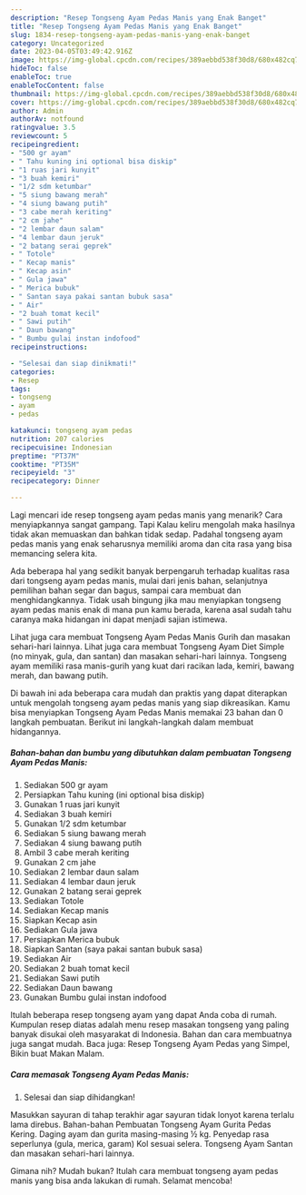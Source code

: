 ```yaml
---
description: "Resep Tongseng Ayam Pedas Manis yang Enak Banget"
title: "Resep Tongseng Ayam Pedas Manis yang Enak Banget"
slug: 1834-resep-tongseng-ayam-pedas-manis-yang-enak-banget
category: Uncategorized
date: 2023-04-05T03:49:42.916Z
image: https://img-global.cpcdn.com/recipes/389aebbd538f30d8/680x482cq70/tongseng-ayam-pedas-manis-foto-resep-utama.jpg
hideToc: false
enableToc: true
enableTocContent: false
thumbnail: https://img-global.cpcdn.com/recipes/389aebbd538f30d8/680x482cq70/tongseng-ayam-pedas-manis-foto-resep-utama.jpg
cover: https://img-global.cpcdn.com/recipes/389aebbd538f30d8/680x482cq70/tongseng-ayam-pedas-manis-foto-resep-utama.jpg
author: Admin
authorAv: notfound
ratingvalue: 3.5
reviewcount: 5
recipeingredient:
- "500 gr ayam"
- " Tahu kuning ini optional bisa diskip"
- "1 ruas jari kunyit"
- "3 buah kemiri"
- "1/2 sdm ketumbar"
- "5 siung bawang merah"
- "4 siung bawang putih"
- "3 cabe merah keriting"
- "2 cm jahe"
- "2 lembar daun salam"
- "4 lembar daun jeruk"
- "2 batang serai geprek"
- " Totole"
- " Kecap manis"
- " Kecap asin"
- " Gula jawa"
- " Merica bubuk"
- " Santan saya pakai santan bubuk sasa"
- " Air"
- "2 buah tomat kecil"
- " Sawi putih"
- " Daun bawang"
- " Bumbu gulai instan indofood"
recipeinstructions:

- "Selesai dan siap dinikmati!"
categories:
- Resep
tags:
- tongseng
- ayam
- pedas

katakunci: tongseng ayam pedas 
nutrition: 207 calories
recipecuisine: Indonesian
preptime: "PT37M"
cooktime: "PT35M"
recipeyield: "3"
recipecategory: Dinner

---
```



Lagi mencari ide resep tongseng ayam pedas manis yang menarik? Cara menyiapkannya sangat gampang. Tapi Kalau keliru mengolah maka hasilnya tidak akan memuaskan dan bahkan tidak sedap. Padahal tongseng ayam pedas manis yang enak seharusnya memiliki aroma dan cita rasa yang bisa memancing selera kita.


Ada beberapa hal yang sedikit banyak berpengaruh terhadap kualitas rasa dari tongseng ayam pedas manis, mulai dari jenis bahan, selanjutnya pemilihan bahan segar dan bagus, sampai cara membuat dan menghidangkannya. Tidak usah bingung jika mau menyiapkan tongseng ayam pedas manis enak di mana pun kamu berada, karena asal sudah tahu caranya maka hidangan ini dapat menjadi sajian istimewa.

Lihat juga cara membuat Tongseng Ayam Pedas Manis Gurih dan masakan sehari-hari lainnya. Lihat juga cara membuat Tongseng Ayam Diet Simple (no minyak, gula, dan santan) dan masakan sehari-hari lainnya. Tongseng ayam memiliki rasa manis-gurih yang kuat dari racikan lada, kemiri, bawang merah, dan bawang putih.


Di bawah ini ada beberapa cara mudah dan praktis yang dapat diterapkan untuk mengolah tongseng ayam pedas manis yang siap dikreasikan. Kamu bisa menyiapkan Tongseng Ayam Pedas Manis memakai 23 bahan dan 0 langkah pembuatan. Berikut ini langkah-langkah dalam membuat hidangannya.

<!--inarticleads1-->

##### Bahan-bahan dan bumbu yang dibutuhkan dalam pembuatan Tongseng Ayam Pedas Manis:

1. Sediakan 500 gr ayam
1. Persiapkan  Tahu kuning (ini optional bisa diskip)
1. Gunakan 1 ruas jari kunyit
1. Sediakan 3 buah kemiri
1. Gunakan 1/2 sdm ketumbar
1. Sediakan 5 siung bawang merah
1. Sediakan 4 siung bawang putih
1. Ambil 3 cabe merah keriting
1. Gunakan 2 cm jahe
1. Sediakan 2 lembar daun salam
1. Sediakan 4 lembar daun jeruk
1. Gunakan 2 batang serai geprek
1. Sediakan  Totole
1. Sediakan  Kecap manis
1. Siapkan  Kecap asin
1. Sediakan  Gula jawa
1. Persiapkan  Merica bubuk
1. Siapkan  Santan (saya pakai santan bubuk sasa)
1. Sediakan  Air
1. Sediakan 2 buah tomat kecil
1. Sediakan  Sawi putih
1. Sediakan  Daun bawang
1. Gunakan  Bumbu gulai instan indofood


Itulah beberapa resep tongseng ayam yang dapat Anda coba di rumah. Kumpulan resep diatas adalah menu resep masakan tongseng yang paling banyak disukai oleh masyarakat di Indonesia. Bahan dan cara membuatnya juga sangat mudah. Baca juga: Resep Tongseng Ayam Pedas yang Simpel, Bikin buat Makan Malam. 

<!--inarticleads2-->

##### Cara memasak Tongseng Ayam Pedas Manis:


1. Selesai dan siap dihidangkan!

Masukkan sayuran di tahap terakhir agar sayuran tidak lonyot karena terlalu lama direbus. Bahan-bahan Pembuatan Tongseng Ayam Gurita Pedas Kering. Daging ayam dan gurita masing-masing ½ kg. Penyedap rasa seperlunya (gula, merica, garam) Kol sesuai selera. Tongseng Ayam Santan dan masakan sehari-hari lainnya. 

Gimana nih? Mudah bukan? Itulah cara membuat tongseng ayam pedas manis yang bisa anda lakukan di rumah. Selamat mencoba!
